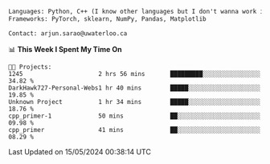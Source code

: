 ```txt
Languages: Python, C++ (I know other languages but I don't wanna work in em)
Frameworks: PyTorch, sklearn, NumPy, Pandas, Matplotlib

Contact: arjun.sarao@uwaterloo.ca
```

<!--START_SECTION:waka-->
📊 **This Week I Spent My Time On** 

```text
🐱‍💻 Projects: 
1245                     2 hrs 56 mins       █████████░░░░░░░░░░░░░░░░   34.82 % 
DarkHawk727-Personal-Webs1 hr 40 mins        █████░░░░░░░░░░░░░░░░░░░░   19.85 % 
Unknown Project          1 hr 34 mins        █████░░░░░░░░░░░░░░░░░░░░   18.76 % 
cpp_primer-1             50 mins             ██░░░░░░░░░░░░░░░░░░░░░░░   09.98 % 
cpp_primer               41 mins             ██░░░░░░░░░░░░░░░░░░░░░░░   08.29 % 
```


 Last Updated on 15/05/2024 00:38:14 UTC
<!--END_SECTION:waka-->
